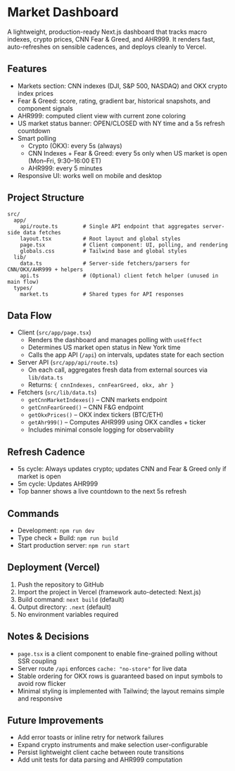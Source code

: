 # Market Dashboard

A lightweight, production-ready Next.js dashboard that tracks macro indexes, crypto prices, CNN Fear & Greed, and AHR999. It renders fast, auto-refreshes on sensible cadences, and deploys cleanly to Vercel.

## Features
- Markets section: CNN indexes (DJI, S&P 500, NASDAQ) and OKX crypto index prices
- Fear & Greed: score, rating, gradient bar, historical snapshots, and component signals
- AHR999: computed client view with current zone coloring
- US market status banner: OPEN/CLOSED with NY time and a 5s refresh countdown
- Smart polling
  - Crypto (OKX): every 5s (always)
  - CNN Indexes + Fear & Greed: every 5s only when US market is open (Mon–Fri, 9:30–16:00 ET)
  - AHR999: every 5 minutes
- Responsive UI: works well on mobile and desktop

## Project Structure
```
src/
  app/
    api/route.ts        # Single API endpoint that aggregates server-side data fetches
    layout.tsx          # Root layout and global styles
    page.tsx            # Client component: UI, polling, and rendering
    globals.css         # Tailwind base and global styles
  lib/
    data.ts             # Server-side fetchers/parsers for CNN/OKX/AHR999 + helpers
    api.ts              # (Optional) client fetch helper (unused in main flow)
  types/
    market.ts           # Shared types for API responses
```

## Data Flow
- Client (`src/app/page.tsx`)
  - Renders the dashboard and manages polling with `useEffect`
  - Determines US market open status in New York time
  - Calls the app API (`/api`) on intervals, updates state for each section
- Server API (`src/app/api/route.ts`)
  - On each call, aggregates fresh data from external sources via `lib/data.ts`
  - Returns: `{ cnnIndexes, cnnFearGreed, okx, ahr }`
- Fetchers (`src/lib/data.ts`)
  - `getCnnMarketIndexes()` – CNN markets endpoint
  - `getCnnFearGreed()` – CNN F&G endpoint
  - `getOkxPrices()` – OKX index tickers (BTC/ETH)
  - `getAhr999()` – Computes AHR999 using OKX candles + ticker
  - Includes minimal console logging for observability

## Refresh Cadence
- 5s cycle: Always updates crypto; updates CNN and Fear & Greed only if market is open
- 5m cycle: Updates AHR999
- Top banner shows a live countdown to the next 5s refresh

## Commands
- Development: `npm run dev`
- Type check + Build: `npm run build`
- Start production server: `npm run start`

## Deployment (Vercel)
1. Push the repository to GitHub
2. Import the project in Vercel (framework auto-detected: Next.js)
3. Build command: `next build` (default)
4. Output directory: `.next` (default)
5. No environment variables required

## Notes & Decisions
- `page.tsx` is a client component to enable fine-grained polling without SSR coupling
- Server route `/api` enforces `cache: "no-store"` for live data
- Stable ordering for OKX rows is guaranteed based on input symbols to avoid row flicker
- Minimal styling is implemented with Tailwind; the layout remains simple and responsive

## Future Improvements
- Add error toasts or inline retry for network failures
- Expand crypto instruments and make selection user-configurable
- Persist lightweight client cache between route transitions
- Add unit tests for data parsing and AHR999 computation

